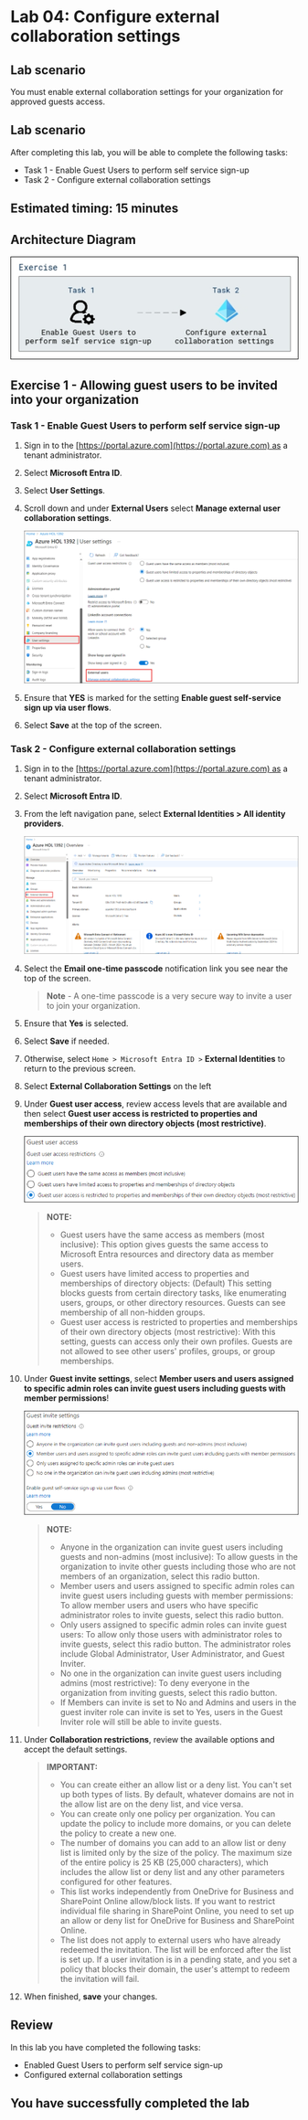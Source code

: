 
# Lab 04: Configure external collaboration settings

## Lab scenario

You must enable external collaboration settings for your organization for approved guests access.

## Lab scenario

After completing this lab, you will be able to complete the following tasks:
- Task 1 - Enable Guest Users to perform self service sign-up
- Task 2 - Configure external collaboration settings
  
## Estimated timing: 15 minutes

## Architecture Diagram

![Screen image displaying the New Group page with Group type, Group name, Owners, and Members highlighted](./media/arch004.png)

## Exercise 1 - Allowing guest users to be invited into your organization

### Task 1 - Enable Guest Users to perform self service sign-up

1. Sign in to the [https://portal.azure.com](https://portal.azure.com) as a tenant administrator.
2. Select **Microsoft Entra ID**.
3. Select **User Settings**.
4. Scroll down and under **External Users** select **Manage external user collaboration settings**.

   ![Screen image displaying the New Group page with Group type, Group name, Owners, and Members highlighted](./media/userset.png)

6. Ensure that **YES** is marked for the setting **Enable guest self-service sign up via user flows**.
7. Select **Save** at the top of the screen.

### Task 2 - Configure external collaboration settings

1. Sign in to the [https://portal.azure.com](https://portal.azure.com) as a tenant administrator.
2. Select **Microsoft Entra ID**.
3. From the left navigation pane, select **External Identities > All identity providers**.

   ![Screen image displaying the New Group page with Group type, Group name, Owners, and Members highlighted](./media/extident.png)

4. Select the **Email one-time passcode** notification link you see near the top of the screen.

    >**Note** - A one-time passcode is a very secure way to invite a user to join your organization.
    
5. Ensure that **Yes** is selected.
6. Select **Save** if needed.
7. Otherwise, select `Home > Microsoft Entra ID >` **External Identities** to return to the previous screen.
8. Select **External Collaboration Settings** on the left
9. Under **Guest user access**, review access levels that are available and then select **Guest user access is restricted to properties and memberships of their own directory objects (most restrictive)**.

   ![Screen image displaying guest user access restriction options](./media/lp1-mod3-guest-user-access-restrictions1.png)

    >**NOTE:**
    >- Guest users have the same access as members (most inclusive): This option gives guests the same access to Microsoft Entra  resources and directory data as member users.
    >- Guest users have limited access to properties and memberships of directory objects: (Default) This setting blocks guests from certain directory tasks, like enumerating users, groups, or other directory resources. Guests can see membership of all non-hidden groups.
    >- Guest user access is restricted to properties and memberships of their own directory objects (most restrictive): With this setting, guests can access only their own profiles. Guests are not allowed to see other users' profiles, groups, or group memberships.

10. Under **Guest invite settings**,  select **Member users and users assigned to specific admin roles can invite guest users including guests with member permissions**!

    ![Screen image displaying guest invite settings with Guests can invite set to No and highlighted](./media/lp1-mod3-guest-user-invite-settings1.png)

    >**NOTE:**
    >- Anyone in the organization can invite guest users including guests and non-admins (most inclusive): To allow guests in the organization to invite other guests including those who are not members of an organization, select this radio button.
    >- Member users and users assigned to specific admin roles can invite guest users including guests with member permissions: To allow member users and users who have specific administrator roles to invite guests, select this radio button.
    >- Only users assigned to specific admin roles can invite guest users: To allow only those users with administrator roles to invite guests, select this radio button. The administrator roles include Global Administrator, User Administrator, and Guest Inviter.
    >- No one in the organization can invite guest users including admins (most restrictive): To deny everyone in the organization from inviting guests, select this radio button.
    >- If Members can invite is set to No and Admins and users in the guest inviter role can invite is set to Yes, users in the Guest Inviter role will still be able to invite guests.

11. Under **Collaboration restrictions**, review the available options and accept the default settings.

    >**IMPORTANT:**
    >- You can create either an allow list or a deny list. You can't set up both types of lists. By default, whatever domains are not in the allow list are on the deny list, and vice versa.
    >- You can create only one policy per organization. You can update the policy to include more domains, or you can delete the policy to create a new one.
    >- The number of domains you can add to an allow list or deny list is limited only by the size of the policy. The maximum size of the entire policy is 25 KB (25,000 characters), which includes the allow list or deny list and any other parameters configured for other features.
    >- This list works independently from OneDrive for Business and SharePoint Online allow/block lists. If you want to restrict individual file sharing in SharePoint Online, you need to set up an allow or deny list for OneDrive for Business and SharePoint Online.
    >- The list does not apply to external users who have already redeemed the invitation. The list will be enforced after the list is set up. If a user invitation is in a pending state, and you set a policy that blocks their domain, the user's attempt to redeem the invitation will fail.

12. When finished, **save** your changes.

## Review

In this lab you have completed the following tasks:
- Enabled Guest Users to perform self service sign-up
- Configured external collaboration settings

## You have successfully completed the lab
